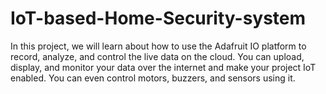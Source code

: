 # IoT-based-Home-Security-system
In this project, we will learn about how to use the Adafruit IO platform to record, analyze, and control the live data on the cloud. You can upload, display, and monitor your data over the internet and make your project IoT enabled. You can even control motors, buzzers, and sensors using it.
